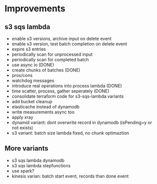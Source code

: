 # Improvements

## s3 sqs lambda
* enable s3 versions, archive input on delete event
* enable s3 version, test batch completion on delete event
* expire s3 entries
* periodically scan for unprocessed input
* periodically scan for completed batch
* use async io (DONE)
* create chunks of batches (DONE)
* pros/cons
* watchdog messages
* introduce real operations into process lambda (DONE)
* time scatter, process, gather seperately (DONE)
* consolidate terraform code for s3-sqs-lambda variants
* add bucket cleanup
* elasticache instead of dynamodb
* write measurements async too
* apply xray
* dynamid variant: dont overwrite record in dynamodb (isPending=y or not exists)
* s3 variant: batch size lambda fixed, no chunk optimaztion
## More variants
* s3 sqs lambda dynamodb
* s3 sqs lambda stepfunctions
* use spark?
* kinesis varian: batch start event, records than done event
